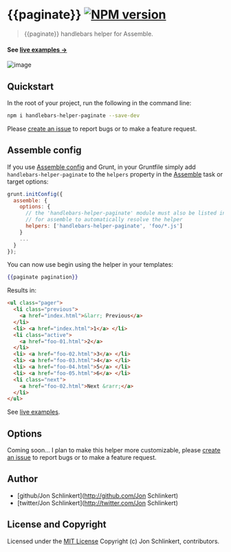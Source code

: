 # {{paginate}} [![NPM version](https://badge.fury.io/js/helper-paginate.png)](http://badge.fury.io/js/helper-paginate)

> {{paginate}} handlebars helper for Assemble.

#### See [live examples →](http://assemble.github.io/example-pagination/)

![image](https://f.cloud.github.com/assets/383994/1436000/b8fd1968-414c-11e3-9019-90e3106ead76.png)


## Quickstart
In the root of your project, run the following in the command line:

```bash
npm i handlebars-helper-paginate --save-dev
```
Please [create an issue](https://github.com/helpers/handlebars-helper-paginate/issues/new) to report bugs or to make a feature request.


## Assemble config
If you use [Assemble config](http://assemble.io) and Grunt, in your Gruntfile simply add `handlebars-helper-paginate` to the `helpers` property in the [Assemble](http://assemble.io) task or target options:

```javascript
grunt.initConfig({
  assemble: {
    options: {
      // the 'handlebars-helper-paginate' module must also be listed in devDependencies
      // for assemble to automatically resolve the helper
      helpers: ['handlebars-helper-paginate', 'foo/*.js']
    }
    ...
  }
});
```

You can now use begin using the helper in your templates:

```handlebars
{{paginate pagination}}
```
Results in:

```html
<ul class="pager">
  <li class="previous">
    <a href="index.html">&larr; Previous</a>
  </li>
  <li> <a href="index.html">1</a> </li>
  <li class="active">
    <a href="foo-01.html">2</a>
  </li>
  <li> <a href="foo-02.html">3</a> </li>
  <li> <a href="foo-03.html">4</a> </li>
  <li> <a href="foo-04.html">5</a> </li>
  <li> <a href="foo-05.html">6</a> </li>
  <li class="next">
    <a href="foo-02.html">Next &rarr;</a>
  </li>
</ul>
```

See [live examples](http://assemble.github.io/example-pagination/).

## Options

Coming soon... I plan to make this helper more customizable, please [create an issue](https://github.com/helpers/handlebars-helper-paginate/issues/new) to report bugs or to make a feature request.


## Author

+ [github/Jon Schlinkert](http://github.com/Jon Schlinkert)
+ [twitter/Jon Schlinkert](http://twitter.com/Jon Schlinkert)


## License and Copyright

Licensed under the [MIT License](./LICENSE-MIT)
Copyright (c) Jon Schlinkert, contributors.